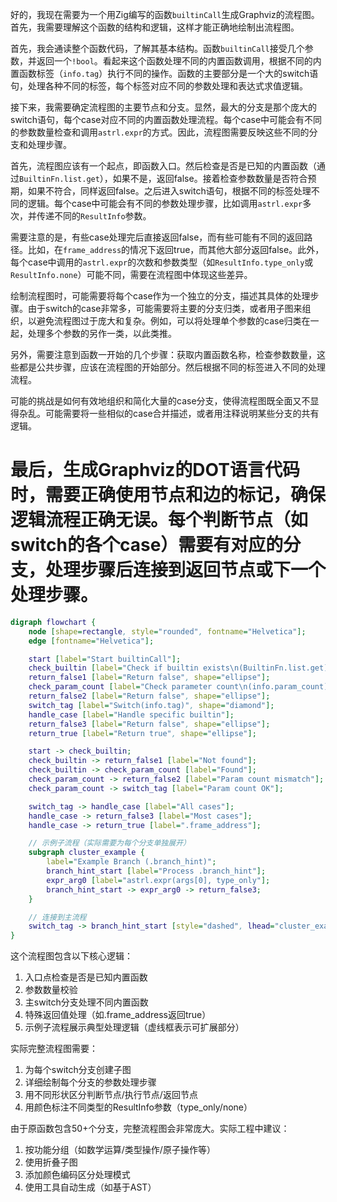好的，我现在需要为一个用Zig编写的函数`builtinCall`生成Graphviz的流程图。首先，我需要理解这个函数的结构和逻辑，这样才能正确地绘制出流程图。

首先，我会通读整个函数代码，了解其基本结构。函数`builtinCall`接受几个参数，并返回一个`!bool`。看起来这个函数处理不同的内置函数调用，根据不同的内置函数标签（`info.tag`）执行不同的操作。函数的主要部分是一个大的switch语句，处理各种不同的标签，每个标签对应不同的参数处理和表达式求值逻辑。

接下来，我需要确定流程图的主要节点和分支。显然，最大的分支是那个庞大的switch语句，每个case对应不同的内置函数处理流程。每个case中可能会有不同的参数数量检查和调用`astrl.expr`的方式。因此，流程图需要反映这些不同的分支和处理步骤。

首先，流程图应该有一个起点，即函数入口。然后检查是否是已知的内置函数（通过`BuiltinFn.list.get`），如果不是，返回false。接着检查参数数量是否符合预期，如果不符合，同样返回false。之后进入switch语句，根据不同的标签处理不同的逻辑。每个case中可能会有不同的参数处理步骤，比如调用`astrl.expr`多次，并传递不同的`ResultInfo`参数。

需要注意的是，有些case处理完后直接返回false，而有些可能有不同的返回路径。比如，在`frame_address`的情况下返回true，而其他大部分返回false。此外，每个case中调用的`astrl.expr`的次数和参数类型（如`ResultInfo.type_only`或`ResultInfo.none`）可能不同，需要在流程图中体现这些差异。

绘制流程图时，可能需要将每个case作为一个独立的分支，描述其具体的处理步骤。由于switch的case非常多，可能需要将主要的分支归类，或者用子图来组织，以避免流程图过于庞大和复杂。例如，可以将处理单个参数的case归类在一起，处理多个参数的另作一类，以此类推。

另外，需要注意到函数一开始的几个步骤：获取内置函数名称，检查参数数量，这些都是公共步骤，应该在流程图的开始部分。然后根据不同的标签进入不同的处理流程。

可能的挑战是如何有效地组织和简化大量的case分支，使得流程图既全面又不显得杂乱。可能需要将一些相似的case合并描述，或者用注释说明某些分支的共有逻辑。

最后，生成Graphviz的DOT语言代码时，需要正确使用节点和边的标记，确保逻辑流程正确无误。每个判断节点（如switch的各个case）需要有对应的分支，处理步骤后连接到返回节点或下一个处理步骤。
================================================
```dot
digraph flowchart {
    node [shape=rectangle, style="rounded", fontname="Helvetica"];
    edge [fontname="Helvetica"];

    start [label="Start builtinCall"];
    check_builtin [label="Check if builtin exists\n(BuiltinFn.list.get)"];
    return_false1 [label="Return false", shape="ellipse"];
    check_param_count [label="Check parameter count\n(info.param_count)"];
    return_false2 [label="Return false", shape="ellipse"];
    switch_tag [label="Switch(info.tag)", shape="diamond"];
    handle_case [label="Handle specific builtin"];
    return_false3 [label="Return false", shape="ellipse"];
    return_true [label="Return true", shape="ellipse"];

    start -> check_builtin;
    check_builtin -> return_false1 [label="Not found"];
    check_builtin -> check_param_count [label="Found"];
    check_param_count -> return_false2 [label="Param count mismatch"];
    check_param_count -> switch_tag [label="Param count OK"];

    switch_tag -> handle_case [label="All cases"];
    handle_case -> return_false3 [label="Most cases"];
    handle_case -> return_true [label=".frame_address"];

    // 示例子流程（实际需要为每个分支单独展开）
    subgraph cluster_example {
        label="Example Branch (.branch_hint)";
        branch_hint_start [label="Process .branch_hint"];
        expr_arg0 [label="astrl.expr(args[0], type_only"];
        branch_hint_start -> expr_arg0 -> return_false3;
    }

    // 连接到主流程
    switch_tag -> branch_hint_start [style="dashed", lhead="cluster_example"];
}
```

这个流程图包含以下核心逻辑：

1. 入口点检查是否是已知内置函数
2. 参数数量校验
3. 主switch分支处理不同内置函数
4. 特殊返回值处理（如.frame_address返回true）
5. 示例子流程展示典型处理逻辑（虚线框表示可扩展部分）

实际完整流程图需要：
1. 为每个switch分支创建子图
2. 详细绘制每个分支的参数处理步骤
3. 用不同形状区分判断节点/执行节点/返回节点
4. 用颜色标注不同类型的ResultInfo参数（type_only/none）

由于原函数包含50+个分支，完整流程图会非常庞大。实际工程中建议：
1. 按功能分组（如数学运算/类型操作/原子操作等）
2. 使用折叠子图
3. 添加颜色编码区分处理模式
4. 使用工具自动生成（如基于AST）